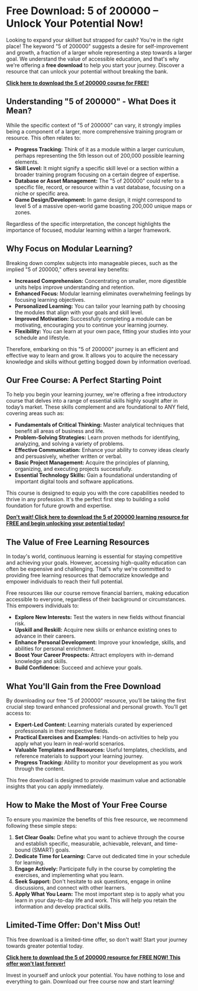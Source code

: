 # Free Download: 5 of 200000 – Unlock Your Potential Now!

Looking to expand your skillset but strapped for cash? You're in the right place! The keyword "5 of 200000" suggests a desire for self-improvement and growth, a fraction of a larger whole representing a step towards a larger goal. We understand the value of accessible education, and that's why we're offering a **free download** to help you start your journey. Discover a resource that can unlock your potential without breaking the bank.

[**Click here to download the 5 of 200000 course for FREE!**](https://udemywork.com/5-of-200000)

## Understanding "5 of 200000" - What Does it Mean?

While the specific context of "5 of 200000" can vary, it strongly implies being a component of a larger, more comprehensive training program or resource. This often relates to:

*   **Progress Tracking:** Think of it as a module within a larger curriculum, perhaps representing the 5th lesson out of 200,000 possible learning elements.
*   **Skill Level:** It might signify a specific skill level or a section within a broader training program focusing on a certain degree of expertise.
*   **Database or Asset Management:** The "5 of 200000" could refer to a specific file, record, or resource within a vast database, focusing on a niche or specific area.
*   **Game Design/Development:** In game design, it might correspond to level 5 of a massive open-world game boasting 200,000 unique maps or zones.

Regardless of the specific interpretation, the concept highlights the importance of focused, modular learning within a larger framework.

## Why Focus on Modular Learning?

Breaking down complex subjects into manageable pieces, such as the implied "5 of 200000," offers several key benefits:

*   **Increased Comprehension:** Concentrating on smaller, more digestible units helps improve understanding and retention.
*   **Enhanced Focus:** Modular learning eliminates overwhelming feelings by focusing learning objectives.
*   **Personalized Learning:** You can tailor your learning path by choosing the modules that align with your goals and skill level.
*   **Improved Motivation:** Successfully completing a module can be motivating, encouraging you to continue your learning journey.
*   **Flexibility:** You can learn at your own pace, fitting your studies into your schedule and lifestyle.

Therefore, embarking on this "5 of 200000" journey is an efficient and effective way to learn and grow. It allows you to acquire the necessary knowledge and skills without getting bogged down by information overload.

## Our Free Course: A Perfect Starting Point

To help you begin your learning journey, we're offering a free introductory course that delves into a range of essential skills highly sought after in today’s market. These skills complement and are foundational to ANY field, covering areas such as:

*   **Fundamentals of Critical Thinking:** Master analytical techniques that benefit all areas of business and life.
*   **Problem-Solving Strategies:** Learn proven methods for identifying, analyzing, and solving a variety of problems.
*   **Effective Communication:** Enhance your ability to convey ideas clearly and persuasively, whether written or verbal.
*   **Basic Project Management:** Acquire the principles of planning, organizing, and executing projects successfully.
*   **Essential Technology Skills:** Gain a foundational understanding of important digital tools and software applications.

This course is designed to equip you with the core capabilities needed to thrive in any profession. It's the perfect first step to building a solid foundation for future growth and expertise.

[**Don't wait! Click here to download the 5 of 200000 learning resource for FREE and begin unlocking your potential today!**](https://udemywork.com/5-of-200000)

## The Value of Free Learning Resources

In today's world, continuous learning is essential for staying competitive and achieving your goals. However, accessing high-quality education can often be expensive and challenging. That's why we're committed to providing free learning resources that democratize knowledge and empower individuals to reach their full potential.

Free resources like our course remove financial barriers, making education accessible to everyone, regardless of their background or circumstances. This empowers individuals to:

*   **Explore New Interests:** Test the waters in new fields without financial risk.
*   **Upskill and Reskill:** Acquire new skills or enhance existing ones to advance in their careers.
*   **Enhance Personal Development:** Improve your knowledge, skills, and abilities for personal enrichment.
*   **Boost Your Career Prospects:** Attract employers with in-demand knowledge and skills.
*   **Build Confidence:** Succeed and achieve your goals.

## What You'll Gain from the Free Download

By downloading our free "5 of 200000" resource, you’ll be taking the first crucial step toward enhanced professional and personal growth. You'll get access to:

*   **Expert-Led Content:** Learning materials curated by experienced professionals in their respective fields.
*   **Practical Exercises and Examples:** Hands-on activities to help you apply what you learn in real-world scenarios.
*   **Valuable Templates and Resources:** Useful templates, checklists, and reference materials to support your learning journey.
*   **Progress Tracking:** Ability to monitor your development as you work through the content.

This free download is designed to provide maximum value and actionable insights that you can apply immediately.

## How to Make the Most of Your Free Course

To ensure you maximize the benefits of this free resource, we recommend following these simple steps:

1.  **Set Clear Goals:** Define what you want to achieve through the course and establish specific, measurable, achievable, relevant, and time-bound (SMART) goals.
2.  **Dedicate Time for Learning:** Carve out dedicated time in your schedule for learning.
3.  **Engage Actively:** Participate fully in the course by completing the exercises, and implementing what you learn.
4.  **Seek Support:** Don't hesitate to ask questions, engage in online discussions, and connect with other learners.
5.  **Apply What You Learn:** The most important step is to apply what you learn in your day-to-day life and work. This will help you retain the information and develop practical skills.

## Limited-Time Offer: Don't Miss Out!

This free download is a limited-time offer, so don't wait! Start your journey towards greater potential today.

[**Click here to download the 5 of 200000 resource for FREE NOW! This offer won't last forever!**](https://udemywork.com/5-of-200000)

Invest in yourself and unlock your potential. You have nothing to lose and everything to gain. Download our free course now and start learning!
